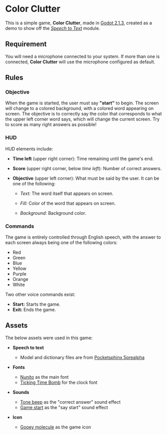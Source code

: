 # Color Clutter

This is a simple game, **Color Clutter**, made in [Godot 2.1.3][godot], created as a
demo to show off the [*Speech to Text*][sttModule] module.

## Requirement

You will need a microphone connected to your system. If more than one is connected,
**Color Clutter** will use the microphone configured as default.

## Rules

### Objective

When the game is started, the user must say **"start"** to begin. The screen will
change to a colored background, with a colored word appearing on screen. The
objective is to correctly say the color that corresponds to what the upper left
corner word says, which will change the current screen. Try to score as many right
answers as possible!

### HUD

HUD elements include:

- **Time left** (upper right corner): Time remaining until the game's end.

- **Score** (upper right corner, below *time left*): Number of correct answers.

- **Objective** (upper left corner): What must be said by the user. It can be one of
the following:

    - *Text:* The word itself that appears on screen.

    - *Fill:* Color of the word that appears on screen.

    - *Background:* Background color.

### Commands

The game is entirely controlled through English speech, with the answer to each
screen always being one of the following colors:

- Red
- Green
- Blue
- Yellow
- Purple
- Orange
- White

Two other voice commands exist:

- **Start:** Starts the game.
- **Exit:** Ends the game.

## Assets

The below assets were used in this game:

- **Speech to text**
  - Model and dictionary files are from [Pocketsphinx 5prealpha][pocketsphinx]

- **Fonts**
  - [Nunito][nunito] as the main font
  - [Ticking Time Bomb][tickingTimeBomb] for the clock font

- **Sounds**
  - [Tone beep][toneBeep] as the "correct answer" sound effect
  - [Game start][gameStart] as the "say start" sound effect

- **Icon**
  - [Gooey molecule][gooeyMolecule] as the game icon

[godot]: https://godotengine.org "Godot site"
[sttModule]: https://github.com/SamuraiSigma/speech-to-text "Speech to Text module repository"
[pocketsphinx]: https://sourceforge.net/projects/cmusphinx/files/pocketsphinx/5prealpha/ "Sphinx site"

[nunito]: https://fonts.google.com/specimen/Nunito "Nunito font"
[tickingTimeBomb]: https://www.1001freefonts.com/ticking_time_bomb.font "Ticking Time Bomb font"
[toneBeep]: https://freesound.org/people/pan14/sounds/263133/ "Beep sound"
[gameStart]: https://freesound.org/people/plasterbrain/sounds/243020/ "Game start sound"
[gooeyMolecule]: http://game-icons.net/lorc/originals/gooey-molecule.html "Game icon"
